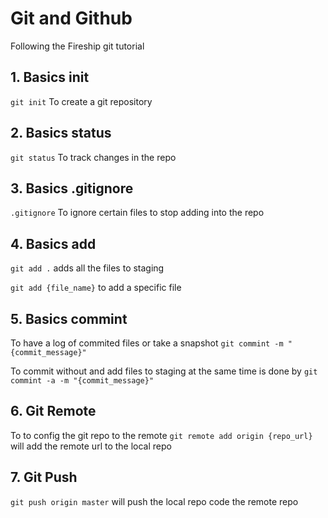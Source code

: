 # **Git and Github**

Following the Fireship git tutorial

## **1. Basics init**
```git init```
To create a git repository

## **2. Basics status**
```git status```
To track changes in the repo

## **3. Basics .gitignore**
```.gitignore```
To ignore certain files to stop adding into the repo

## **4. Basics add**
```git add .``` adds all the files to staging

```git add {file_name}``` to add a specific file

## **5. Basics commint**
To have a log of commited files or take a snapshot
```git commint -m "{commit_message}"```

To commit without and add files to staging at the same time is done by
```git commint -a -m "{commit_message}"```

## **6. Git Remote**
To to config the git repo to the remote
```git remote add origin {repo_url}```
will add the remote url to the local repo

## **7. Git Push**
```git push origin master```
will push the local repo code the remote repo
